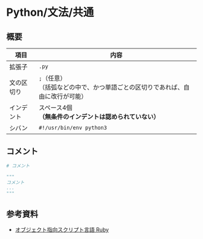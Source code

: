 # Python/文法/共通

## 概要

| 項目       | 内容                                                         |
| ---------- | ------------------------------------------------------------ |
| 拡張子     | `.py`                                                        |
| 文の区切り | `;`（任意）<br />（括弧などの中で、かつ単語ごとの区切りであれば、自由に改行が可能） |
| インデント | スペース4個<br />**（無条件のインデントは認められていない）** |
| シバン     | `#!/usr/bin/env python3`                                     |

## コメント

```python
# コメント
```

```python
"""
コメント
...
"""
```

## 参考資料

- [オブジェクト指向スクリプト言語 Ruby](https://www.ruby-lang.org/ja/)
